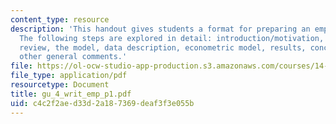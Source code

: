 ```yaml
---
content_type: resource
description: 'This handout gives students a format for preparing an empirical paper.
  The following steps are explored in detail: introduction/motivation, literature
  review, the model, data description, econometric model, results, conclusion, and
  other general comments.'
file: https://ol-ocw-studio-app-production.s3.amazonaws.com/courses/14-33-economics-research-and-communication-spring-2005/c4c2f2aed33d2a187369deaf3f3e055b_gu_4_writ_emp_p1.pdf
file_type: application/pdf
resourcetype: Document
title: gu_4_writ_emp_p1.pdf
uid: c4c2f2ae-d33d-2a18-7369-deaf3f3e055b
---
```

